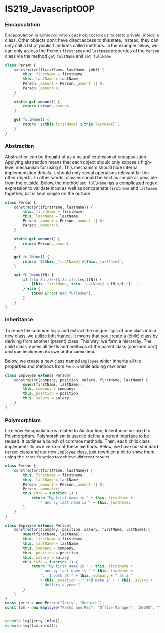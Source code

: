 # IS219_JavascriptOOP

### Encapsulation

Encapsulation is achieved when each object keeps its state private, inside a class. 
Other objects don’t have direct access to this state. Instead, they can only call a list of public
 functions called methods.  In the example below, we can only access the Person ```firstname``` 
 and ```lastname``` properties of the ```Person``` class via the method ```get fullName``` and ```set fullName```
```javascript
class Person {
    constructor({firstName, lastName, job}) {
        this._firstName = firstName;
        this._lastName = lastName;
        Person._amount = Person._amount || 0;
        Person._amount++;
    }

    static get amount() {
        return Person._amount;
    }

    get fullName() {
        return `${this.firstName} ${this.lastName}`;
    }
}
```

### Abstraction
Abstraction can be thought of as a natural extension of encapsulation.
Applying abstraction means that each object should only expose a high-level mechanism for using it.
This mechanism should hide internal implementation details. 
It should only reveal operations relevant for the other objects.  In other words, classes 
should be kept as simple as possible from the outside.  Below, the method ```set fullName```
has a complicated regex expression to validate input as well as concatenate
```firstname``` and ```lastname``` together, but is kept simple on the outside 
```javascript
class Person {
    constructor({firstName, lastName}) {
        this._firstName = firstName;
        this._lastName = lastName;
        Person._amount = Person._amount || 0;
        Person._amount++;
    }

    static get amount() {
        return Person._amount;
    }

    get fullName() {
        return `${this._firstName} ${this._lastName}`;
    }

    set fullName(fN) {
        if (/[A-Za-z]\s[A-Za-z]/.test(fN)) {
            [this._firstName, this._lastName] = fN.split(' ');
        } else {
            throw Error('Bad fullname');
        }
    }
}
```

### Inheritance
To reuse the common logic and extract the unique logic of one class into a new class, we utilize Inheritance.
It means that you create a (child) class by deriving from another (parent) class. This way, we form a hierarchy.
The child class reuses all fields and methods of the parent class (common part) and can implement its own at the same time.

Below, we create a new class named ```Employee``` which inherits all the properties and methods
from ```Person``` while adding new ones
```javascript
class Employee extends Person{
    constructor(company, position, salary, firstName, lastName) {
        super(firstName, lastName);
        this._company = company;
        this._position = position;
        this._salary = salary;
    }
}
```

### Polymorphism
Like how Encapsulation is related to Abstraction, Inheritance is linked to Polymorphism. 
Polymorphism is used to define a parent interface to be reused. 
It outlines a bunch of common methods. Then, each child class implements its own version of these 
methods.
Below, we have our standard ```Person``` class and our new ```Employee``` class, 
just rewritten a bit to show them using the same function to achieve different results
```javascript
class Person {
    constructor({firstName, lastName}) {
        this._firstName = firstName;
        this._lastName = lastName;
        Person._amount = Person._amount || 0;
        Person._amount++;
        this.info = function () {
            return "My first name is " + this._firstName +
                " and my last name is " + this._lastName;
        }
    }
}

class Employee extends Person{
    constructor({company, position, salary, firstName, lastName}){
        super(firstName, lastName);
        this._firstName = firstName;
        this._lastName = lastName;
        this._company = company;
        this._position = position;
        this._salary = salary;
        this.info = function () {
            return "My first name is " + this._firstName +
                " and my last name is " + this._lastName + 
                ".  I work at " + this._company + " as a "
                + this._position + " and make $" + + this._salary +
                " dollars a year."
        }
    }
}
const jerry = new Person("Jerry", "Gergich");
const tom = new Employee("Parks and Rec", "Office Manager", "20000", "Tom", "Haverford");


console.log(jerry.info());
console.log(tom.info());
```

